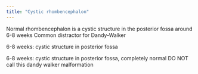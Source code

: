 ```yaml
---
title: "Cystic rhombencephalon"
---
```

Normal rhombencephalon is a cystic structure in the posterior fossa around 6-8 weeks
Common distractor for Dandy-Walker

6-8 weeks: cystic structure in posterior fossa

6-8 weeks: cystic structure in posterior fossa, completely normal 
DO NOT call this dandy walker malformation

